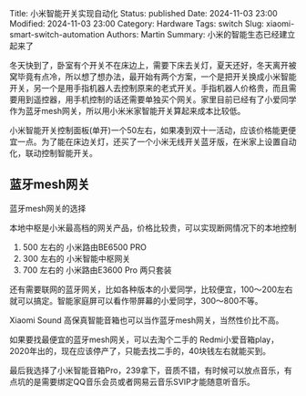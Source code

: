 Title: 小米智能开关实现自动化
Status: published
Date: 2024-11-03 23:00
Modified: 2024-11-03 23:00
Category: Hardware
Tags: switch
Slug: xiaomi-smart-switch-automation
Authors: Martin
Summary: 小米的智能生态已经建立起来了

冬天快到了，卧室有个开关不在床边上，需要下床去关灯，夏天还好，冬天离开被窝毕竟有点冷，所以想了想办法，最开始有两个方案，一个是把开关换成小米智能开关，另一个是用手指机器人去控制原来的老式开关。手指机器人价格贵，而且需要用到遥控器，用手机控制的话还需要单独买个网关。家里目前已经有了小爱同学作为蓝牙mesh网关，所以用小米米家智能开关算起来成本比较低。

小米智能开关控制面板(单开)一个50左右，如果凑到双十一活动，应该价格能更便宜一点。为了能在床边关灯，还买了一个小米无线开关蓝牙版，在米家上设置自动化，联动控制智能开关。


## 蓝牙mesh网关

蓝牙mesh网关的选择

本地中枢是小米最高档的网关产品，价格比较贵，可以实现断网情况下的本地控制

1. 500 左右的 小米路由BE6500 PRO
2. 300 左右的 小米智能中枢网关
3. 700 左右的 小米路由E3600 Pro 两只套装

还有需要联网的蓝牙网关，比如各种版本的小爱同学，比较便宜，100～200左右就可以搞定。智能家庭屏可以看作带屏幕的小爱同学，300～800不等。

Xiaomi Sound 高保真智能音箱也可以当作蓝牙mesh网关，当然性价比不高。

如果要找最便宜的蓝牙mesh网关，可以去淘个二手的 Redmi小爱音箱play，2020年出的，现在应该停产了，只能去找二手的，40块钱左右就能买到。

最后我选择了小米智能音箱Pro，239拿下，音质不错，有时候可以放点音乐，有点坑的是需要绑定QQ音乐会员或者网易云音乐SVIP才能随意听音乐。



